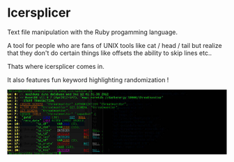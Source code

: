 Icersplicer
==========

Text file manipulation with the Ruby progamming language.

A tool for people who are fans of UNIX tools like cat / head / tail but realize
that they don't do certain things like offsets the ability to skip lines etc..

Thats where icersplicer comes in.

It also features fun keyword highlighting randomization !

![Icesplicer](https://raw.githubusercontent.com/puppetpies/icersplicer/master/icersplicer.jpg)

